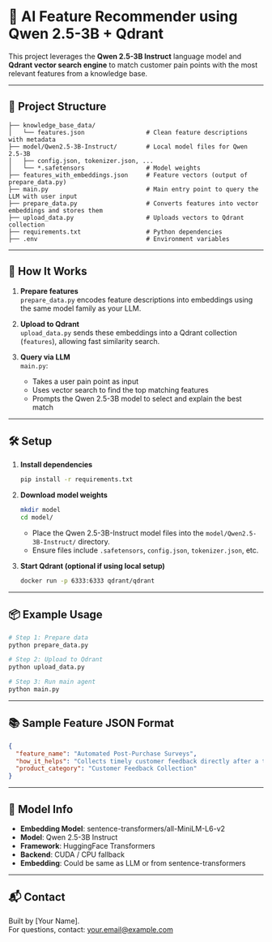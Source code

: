 # 🧠 AI Feature Recommender using Qwen 2.5-3B + Qdrant

This project leverages the **Qwen 2.5-3B Instruct** language model and **Qdrant vector search engine** to match customer pain points with the most relevant features from a knowledge base.

---

## 📁 Project Structure

```
├── knowledge_base_data/
│   └── features.json                 # Clean feature descriptions with metadata
├── model/Qwen2.5-3B-Instruct/        # Local model files for Qwen 2.5-3B
│   ├── config.json, tokenizer.json, ...
│   └── *.safetensors                 # Model weights
├── features_with_embeddings.json     # Feature vectors (output of prepare_data.py)
├── main.py                           # Main entry point to query the LLM with user input
├── prepare_data.py                   # Converts features into vector embeddings and stores them
├── upload_data.py                    # Uploads vectors to Qdrant collection
├── requirements.txt                  # Python dependencies
├── .env                              # Environment variables
```

---

## 🚀 How It Works

1. **Prepare features**  
   `prepare_data.py` encodes feature descriptions into embeddings using the same model family as your LLM.

2. **Upload to Qdrant**  
   `upload_data.py` sends these embeddings into a Qdrant collection (`features`), allowing fast similarity search.

3. **Query via LLM**  
   `main.py`:
   - Takes a user pain point as input
   - Uses vector search to find the top matching features
   - Prompts the Qwen 2.5-3B model to select and explain the best match

---

## 🛠️ Setup

1. **Install dependencies**

   ```bash
   pip install -r requirements.txt
   ```

2. **Download model weights**
   ```bash
   mkdir model
   cd model/
   ```
   - Place the Qwen 2.5-3B-Instruct model files into the `model/Qwen2.5-3B-Instruct/` directory.
   - Ensure files include `.safetensors`, `config.json`, `tokenizer.json`, etc.

3. **Start Qdrant (optional if using local setup)**

   ```bash
   docker run -p 6333:6333 qdrant/qdrant
   ```

---

## 📦 Example Usage

```bash
# Step 1: Prepare data
python prepare_data.py

# Step 2: Upload to Qdrant
python upload_data.py

# Step 3: Run main agent
python main.py
```

---

## 📚 Sample Feature JSON Format

```json
{
  "feature_name": "Automated Post-Purchase Surveys",
  "how_it_helps": "Collects timely customer feedback directly after a transaction.",
  "product_category": "Customer Feedback Collection"
}
```

---

## 🤖 Model Info

- **Embedding Model**: sentence-transformers/all-MiniLM-L6-v2
- **Model**: Qwen 2.5-3B Instruct
- **Framework**: HuggingFace Transformers
- **Backend**: CUDA / CPU fallback
- **Embedding**: Could be same as LLM or from sentence-transformers

---

## 📬 Contact

Built by [Your Name].  
For questions, contact: your.email@example.com